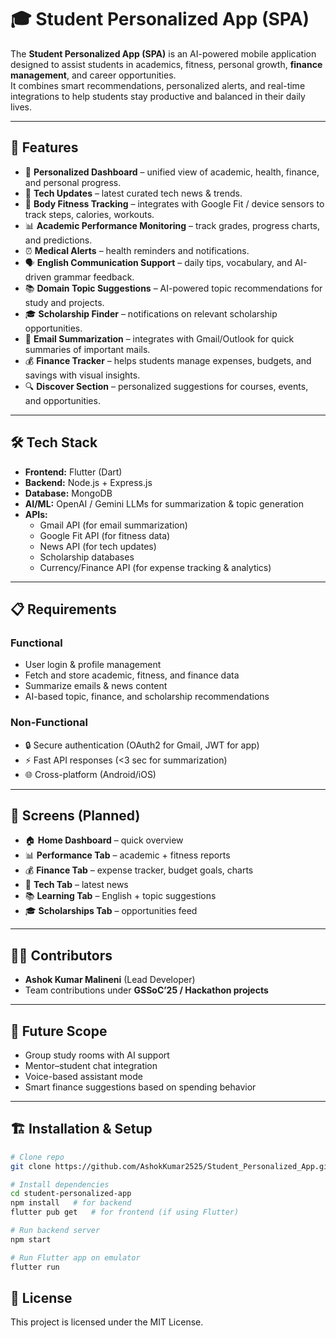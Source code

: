 # 🎓 Student Personalized App (SPA)

The **Student Personalized App (SPA)** is an AI-powered mobile application designed to assist students in academics, fitness, personal growth, **finance management**, and career opportunities.  
It combines smart recommendations, personalized alerts, and real-time integrations to help students stay productive and balanced in their daily lives.

---

## 🚀 Features

- 📱 **Personalized Dashboard** – unified view of academic, health, finance, and personal progress.  
- 📰 **Tech Updates** – latest curated tech news & trends.  
- 💪 **Body Fitness Tracking** – integrates with Google Fit / device sensors to track steps, calories, workouts.  
- 📊 **Academic Performance Monitoring** – track grades, progress charts, and predictions.  
- ⏰ **Medical Alerts** – health reminders and notifications.  
- 🗣️ **English Communication Support** – daily tips, vocabulary, and AI-driven grammar feedback.  
- 📚 **Domain Topic Suggestions** – AI-powered topic recommendations for study and projects.  
- 🎓 **Scholarship Finder** – notifications on relevant scholarship opportunities.  
- 📧 **Email Summarization** – integrates with Gmail/Outlook for quick summaries of important mails.  
- 💰 **Finance Tracker** – helps students manage expenses, budgets, and savings with visual insights.  
- 🔍 **Discover Section** – personalized suggestions for courses, events, and opportunities.  

---

## 🛠️ Tech Stack

- **Frontend:** Flutter (Dart)
- **Backend:** Node.js + Express.js  
- **Database:** MongoDB  
- **AI/ML:** OpenAI / Gemini LLMs for summarization & topic generation  
- **APIs:** 
  - Gmail API (for email summarization)  
  - Google Fit API (for fitness data)  
  - News API (for tech updates)  
  - Scholarship databases  
  - Currency/Finance API (for expense tracking & analytics)  

---

## 📋 Requirements

### Functional
- User login & profile management  
- Fetch and store academic, fitness, and finance data  
- Summarize emails & news content  
- AI-based topic, finance, and scholarship recommendations  

### Non-Functional
- 🔒 Secure authentication (OAuth2 for Gmail, JWT for app)  
- ⚡ Fast API responses (<3 sec for summarization)  
- 🌐 Cross-platform (Android/iOS)  

---

## 📸 Screens (Planned)

- 🏠 **Home Dashboard** – quick overview  
- 📊 **Performance Tab** – academic + fitness reports  
- 💰 **Finance Tab** – expense tracker, budget goals, charts  
- 📰 **Tech Tab** – latest news  
- 📚 **Learning Tab** – English + topic suggestions  
- 🎓 **Scholarships Tab** – opportunities feed  

---

## 👨‍💻 Contributors

- **Ashok Kumar Malineni** (Lead Developer)  
- Team contributions under **GSSoC’25 / Hackathon projects**  

---

## 📌 Future Scope

- Group study rooms with AI support  
- Mentor–student chat integration  
- Voice-based assistant mode  
- Smart finance suggestions based on spending behavior  

---

## 🏗️ Installation & Setup

```bash
# Clone repo
git clone https://github.com/AshokKumar2525/Student_Personalized_App.git

# Install dependencies
cd student-personalized-app
npm install   # for backend
flutter pub get   # for frontend (if using Flutter)

# Run backend server
npm start

# Run Flutter app on emulator
flutter run
```

## 📜 License
This project is licensed under the MIT License.
